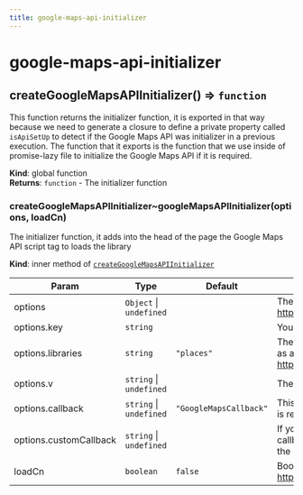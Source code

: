 ```yaml
---
title: google-maps-api-initializer
---
```


# google-maps-api-initializer

<a name="createGoogleMapsAPIInitializer"></a>

## createGoogleMapsAPIInitializer() ⇒ <code>function</code>
This function returns the initializer function, it is exported
in that way because we need to generate a closure to define a
private property called `isApiSetUp` to detect if the Google Maps
API was initializer in a previous execution.
The function that it exports is the function that we use inside
of promise-lazy file to initialize the Google Maps API if
it is required.

**Kind**: global function  
**Returns**: <code>function</code> - The initializer function  
<a name="createGoogleMapsAPIInitializer..googleMapsAPIInitializer"></a>

### createGoogleMapsAPIInitializer~googleMapsAPIInitializer(options, loadCn)
The initializer function, it adds into the head of the page the Google Maps API script tag to loads the library

**Kind**: inner method of [<code>createGoogleMapsAPIInitializer</code>](#createGoogleMapsAPIInitializer)  

| Param | Type | Default | Description |
| --- | --- | --- | --- |
| options | <code>Object</code> \| <code>undefined</code> |  | The configuration Object. (@see https://developers.google.com/maps/documentation/javascript/url-params)                         `libraries`. |
| options.key | <code>string</code> |  | Your Google Maps API key |
| options.libraries | <code>string</code> | <code>&quot;places&quot;</code> | The Google Maps libraries that you will use eg: 'places,drawing,visualization', can be given as an array too (@see https://developers.google.com/maps/documentation/javascript/libraries) |
| options.v | <code>string</code> \| <code>undefined</code> |  | The Google Maps API version, default latest |
| options.callback | <code>string</code> \| <code>undefined</code> | <code>&quot;GoogleMapsCallback&quot;</code> | This must be ignored if have another callback that you need to run when Google Maps API is ready please use the `customCallback` option. |
| options.customCallback | <code>string</code> \| <code>undefined</code> |  | If you already have an script tag that loads Google Maps API and you want to use it set you callback here and our callback `GoogleMapsCallback` will execute your custom callback at the end; it must attached to the `window` object, is the only requirement. |
| loadCn | <code>boolean</code> | <code>false</code> | Boolean. If set to true, the map will be loaded from google maps China                  (@see https://developers.google.com/maps/documentation/javascript/basics#GoogleMapsChina) |

